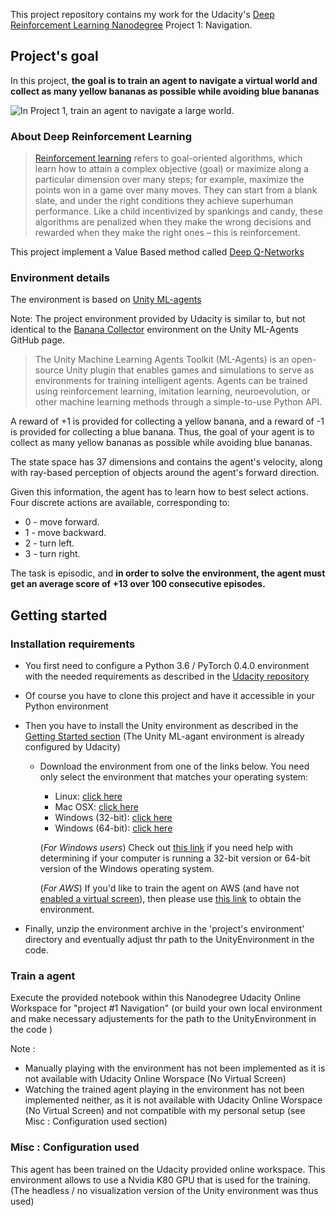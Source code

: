 
This project repository contains my work for the Udacity's [Deep Reinforcement Learning Nanodegree](https://www.udacity.com/course/deep-reinforcement-learning-nanodegree--nd893) Project 1: Navigation.

## Project's goal

In this project, **the goal is to train an agent to navigate a virtual world and collect as many yellow bananas as possible while avoiding blue bananas**

![In Project 1, train an agent to navigate a large world.](images/navigation.gif)


### About Deep Reinforcement Learning

> [Reinforcement learning](https://skymind.ai/wiki/deep-reinforcement-learning) refers to goal-oriented algorithms, which learn how to attain a complex objective (goal) or maximize along a particular dimension over many steps; for example, maximize the points won in a game over many moves. They can start from a blank slate, and under the right conditions they achieve superhuman performance. Like a child incentivized by spankings and candy, these algorithms are penalized when they make the wrong decisions and rewarded when they make the right ones – this is reinforcement.

This project implement a Value Based method called [Deep Q-Networks](https://deepmind.com/research/dqn/)

### Environment details

The environment is based on [Unity ML-agents](https://github.com/Unity-Technologies/ml-agents)

Note: The project environment provided by Udacity is similar to, but not identical to the [Banana Collector](https://github.com/Unity-Technologies/ml-agents/blob/master/docs/Learning-Environment-Examples.md#banana-collector) environment on the Unity ML-Agents GitHub page.

> The Unity Machine Learning Agents Toolkit (ML-Agents) is an open-source Unity plugin that enables games and simulations to serve as environments for training intelligent agents. Agents can be trained using reinforcement learning, imitation learning, neuroevolution, or other machine learning methods through a simple-to-use Python API. 

A reward of +1 is provided for collecting a yellow banana, and a reward of -1 is provided for collecting a blue banana. Thus, the goal of your agent is to collect as many yellow bananas as possible while avoiding blue bananas.

The state space has 37 dimensions and contains the agent's velocity, along with ray-based perception of objects around the agent's forward direction. 

Given this information, the agent has to learn how to best select actions. Four discrete actions are available, corresponding to:

- 0 - move forward.
- 1 - move backward.
- 2 - turn left.
- 3 - turn right.

The task is episodic, and **in order to solve the environment, the agent must get an average score of +13 over 100 consecutive episodes.**

## Getting started

### Installation requirements

- You first need to configure a Python 3.6 / PyTorch 0.4.0 environment with the needed requirements as described in the [Udacity repository](https://github.com/udacity/deep-reinforcement-learning#dependencies)
- Of course you have to clone this project and have it accessible in your Python environment
- Then you have to install the Unity environment as described in the [Getting Started section](https://github.com/udacity/deep-reinforcement-learning/blob/master/p1_navigation/README.md) (The Unity ML-agant environment is already configured by Udacity)

  - Download the environment from one of the links below.  You need only select the environment that matches your operating system:
    - Linux: [click here](https://s3-us-west-1.amazonaws.com/udacity-drlnd/P1/Banana/Banana_Linux.zip)
    - Mac OSX: [click here](https://s3-us-west-1.amazonaws.com/udacity-drlnd/P1/Banana/Banana.app.zip)
    - Windows (32-bit): [click here](https://s3-us-west-1.amazonaws.com/udacity-drlnd/P1/Banana/Banana_Windows_x86.zip)
    - Windows (64-bit): [click here](https://s3-us-west-1.amazonaws.com/udacity-drlnd/P1/Banana/Banana_Windows_x86_64.zip)
    
    (_For Windows users_) Check out [this link](https://support.microsoft.com/en-us/help/827218/how-to-determine-whether-a-computer-is-running-a-32-bit-version-or-64) if you need help with determining if your computer is running a 32-bit version or 64-bit version of the Windows operating system.

    (_For AWS_) If you'd like to train the agent on AWS (and have not [enabled a virtual screen](https://github.com/Unity-Technologies/ml-agents/blob/master/docs/Training-on-Amazon-Web-Service.md)), then please use [this link](https://s3-us-west-1.amazonaws.com/udacity-drlnd/P1/Banana/Banana_Linux_NoVis.zip) to obtain the environment.


- Finally, unzip the environment archive in the 'project's environment' directory and eventually adjust thr path to the UnityEnvironment in the code.


    
### Train a agent
    
Execute the provided notebook within this Nanodegree Udacity Online Workspace for "project #1  Navigation" (or build your own local environment and make necessary adjustements for the path to the UnityEnvironment in the code )

Note :
- Manually playing with the environment has not been implemented as it is not available with Udacity Online Worspace (No Virtual Screen)    
- Watching the trained agent playing in the environment has not been implemented neither, as it is not available with Udacity Online Worspace (No Virtual Screen) and not compatible with my personal setup (see Misc : Configuration used  section)

### Misc : Configuration used 

This agent has been trained on the Udacity provided online workspace. This environment allows to use a Nvidia K80 GPU that is used for the training. (The headless / no visualization version of the Unity environment was thus used)